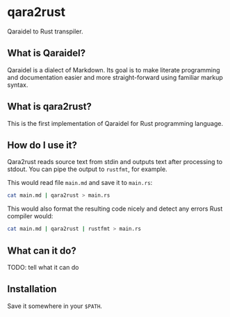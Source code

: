 # qara2rust

Qaraidel to Rust transpiler.

## What is Qaraidel?

Qaraidel is a dialect of Markdown. Its goal is to make literate 
programming and documentation easier and more straight-forward
using familiar markup syntax.

## What is qara2rust?

This is the first implementation of Qaraidel for Rust programming
language.

## How do I use it?

Qara2rust reads source text from stdin and outputs text after 
processing to stdout. You can pipe the output to `rustfmt`, for
example.

This would read file `main.md` and save it to `main.rs`:

```sh
cat main.md | qara2rust > main.rs
```

This would also format the resulting code nicely and detect any
errors Rust compiler would:

```sh
cat main.md | qara2rust | rustfmt > main.rs
```

## What can it do?

TODO: tell what it can do

## Installation

Save it somewhere in your `$PATH`.
